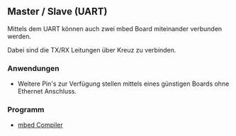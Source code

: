 ## Master / Slave (UART)

Mittels dem UART können auch zwei mbed Board miteinander verbunden werden.

Dabei sind die TX/RX Leitungen über Kreuz zu verbinden.

### Anwendungen

*   Weitere Pin&#039;s zur Verfügung stellen mittels eines günstigen Boards ohne Ethernet Anschluss.

### Programm

* [mbed Compiler](https://developer.mbed.org/compiler/#import:/teams/smdiotkit1ch/code/SerialMaster/)
